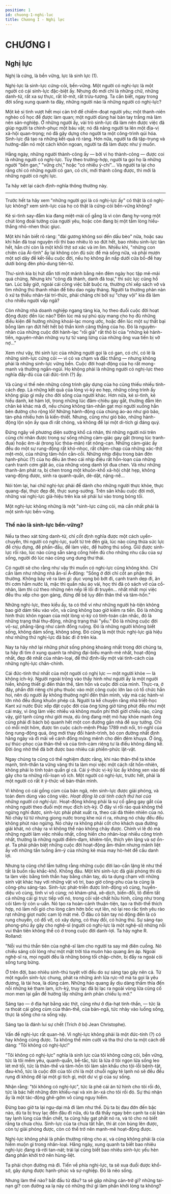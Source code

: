 ```yaml
---
position: 1
id: chuong-1-nghi-luc
title: Chương I - Nghị lực
---
```


# CHƯƠNG I

## Nghị lực

Nghị là cứng, là bền vững, lực là sinh lực (1).

Nghị-lực là sinh-lực cứng-cỏi, bền-vững. Một người có nghị-lực là một người có cái sinh-lực đặc-biệt ấy. Nhưng đó mới chỉ là những chữ, những danh-từ, rất xa sự thực, rất lờ-mờ, rất trừu-tượng. Ta cần biết, ngay trong đời sống xung quanh ta đây, những người nào là những người có nghị-lực?

Một kẻ si tình vượt hết mọi cản trở để chiếm-đoạt người yêu; một thanh-niên nghèo cố học để được làm quan; một người dùng hai bàn tay trắng mà làm nên sản-nghiệp. Ở những người ấy, vài trò sinh-lực đã làm nên được việc đã giúp người ta chinh-phục một báu vật; nó đã nâng người ta lên một địa-vị xã-hội quan-trọng; nó đã gây dựng cho người ta một công-trình qúi hóa. Sinh-lực đã tạo ra những kết-quả rõ ràng. Hơn nữa, người ta đã tập-trung và hướng-dẫn nó một cách khôn ngoan, người ta đã làm được như ý muốn.

Hằng ngày, những người thành-công ấy — bởi vì họ thành-công — được coi là những người có nghị-lực. Tùy theo trường-hợp, người ta gọi họ là những người "bền gan," "vững chí," hoặc "có nhiều ý-chí"... Và người ta lại cho rằng chỉ có những người có gan, có chí, mới thành công được, thì mới là những người có nghị lực.

Ta hãy xét lại cách định-nghĩa thông thường này.

***

Trước hết ta hãy xem "những người gọi là có nghị-lực ấy" có thật là có nghị-lực không? xem sinh-lực của họ có thật là cứng-cỏi bền-vững không?

Kẻ si-tình say-đắm kia đang miệt-mài cố gắng là vì còn đang hy-vọng một chút lòng đoái tưởng của người yêu, hoặc còn đang bị một tấm lòng hiếu-thắng nhỏ-nhen thúc giục.

Một khi hắn biết rõ ràng: "đài gương không soi đến dấu bèo" nữa, hoặc sau khi hắn đã toại nguyện rồi thì bao nhiêu lò so đứt hết, bao nhiêu sinh-lực tàn hết, hắn chỉ còn là một khối thịt sơ xác và im lìm. Nhiều khi, "những con chiên của Ái-tình" ấy lại không còn đủ sức để mà sống nữa, và phải mượn một sợi dây để kết-liễu cuộc đời, nếu họ không ẩn nấp dưới cửa bồ-đề hay dưới bóng đèn phù-dung tiên-tử.

Thư-sinh kia bị hút dẫn tới một mảnh bằng nên đêm ngày học tập mê-mải quá chừng. Nhưng khi "công đã thành, danh đã toại," thì sức lực cũng hồ tan. Lúc bấy giờ, ngoài cái công việc bắt buộc ra, thường chỉ xếp sách vở và tìm những thú thanh nhàn để tiêu dao ngày tháng. Người ta thường phàn nàn ô xứ ta thiếu nhân-tài trí-thức, phải chăng chỉ bởi sự "chạy vội" kia đã làm cho nhiều người vấp ngã?

Còn những nhà doanh nghiệp ngang tàng kia, họ theo đuổi cuộc đời hoạt động được đến lúc nào? Đến lúc mà sự phú qúy mang cho họ đủ những điều kiện để hưởng những khoái-lạc mong ước, hoặc đến lúc một sự thất bại bỗng làm rạn đứt hết hết bộ thần kinh căng thẳng của họ. Đó là nguyên-nhân của những cuộc đời hành-lạc "rối già" rất thô bỉ của "những kẻ hãnh-tiến, nguyên-nhân những vụ tự tử vang lừng của những ông vua tiền bị vỡ nợ..."

Xem như vậy, thì sinh lực của những người gọi là có gan, có chí, có lẽ là những sinh-lực cứng cỏi — vì có va chạm và đắc thắng — nhưng không phải là những sinh-lực vững bền. Cuộc đời hoạt-động của họ rất mong-manh và thường ngắn-ngủi. Họ không phải là những người có nghị-lực theo nghĩa đầy-đủ của cái đức-tính (?) ấy.

Và cũng vì thế nên những công trình gây dựng của họ cũng thiếu nhiều tính-cách đẹp. Là những kết quả của lòng vị-kỷ eo hẹp, những công trình ấy không giúp gì mấy cho đời sống của người khác. Hơn nữa, kẻ si-tình, kẻ hiếu danh, kẻ hám lợi, trong những lúc đăm-chiêu gay gắt, thường đẫm lên chân kẻ khác mà đi, nếu chúng không tàn-nhẫn gạt mọi người xuống hẳn bên đường cho rộng lối! Những hành-động của chúng áo-ào như gió bão, tàn-phá nhiều hơn là kiến-thiết. Nhưng, cũng như gió bão, những hành-động lộn sộn ấy qua đi rất chóng, và không để lại một di-tích gì đáng quý.

Đứng ngây về phương diện sướng khổ cá nhân, thì những người nói trên cũng chỉ nhân được trong sự sống những cảm-giác gay gắt (trong lúc tranh-đua) hoặc êm-ái (trong lúc thỏa-mãn) rất nông-cạn. Những cảm-giác ấy đều do một sự rung-động rất khó-nhọc, rất chậm-chạp của những xác-thịt mệt-mỏi, của những tâm-hồn cằn-cỗi. Những nhịp điệu trong bản đờn hạnh-phúc (?) của họ đều ăn theo cái nhịp điệu rất hỗn-loạn của những canh tranh cơm giật áo, của những vòng danh lợi đua chen. Và như những thanh-âm phát ra, bị chen trong một khuôn-khổ xã-hội chật hẹp, không vang-động được, sinh ra quanh-quẩn, dè-dặt, nặng-nề...

Nói tóm lại, hai chữ nghị-lực phải để dành cho những người thực khỏe, thực quang-đại, thực đẹp đẽ, thực sung-sướng. Trên sân khấu cuộc đời mới, những vai nghị-lực giả-hiệu trên kia sẽ phải lui vào trong bóng tối.

Một nghị-lực không những là một "sinh-lực cứng cỏi, mà cần nhất phải là một sinh-lực bền-vững.

### Thế nào là sinh-lực bền-vững?

Nếu ta theo xát từng danh-từ, chỉ cốt định nghĩa được một cách uyển-chuyển, thì người có nghị-lực, suốt từ trẻ đến già, lúc nào cũng thừa sức lực để chịu đựng, để phấn-đấu, để làm việc, để hưởng thú sống. Giữ được sinh-lực rồi rào, lúc nào cũng sẵn sàng cống hiến đủ cho những nhu cầu của sự sống, người đó lúc nào cũng ung dung thư thái.

Có người sẽ cho rằng như vậy thì muốn có nghị-lực cũng không khó. Chỉ cần làm như những nhà ẩn-sĩ Á-đông: "Sống ở đời chỉ cốt an phận thủ thường. Không bày vẽ ra làm gì: dục vọng bỏ bớt đi, cạnh tranh dẹp đi, ăn thì cơm hẩm nước lã, mặc thì quần nâu áo vải, học thì đã có sách vở của cổ-nhân, làm thì cứ theo những nền nếp lễ lối đi truyền... nhất nhất mọi việc đều thu xếp cho gọn gàng, đừng để bệ lụy đến thân thế và tâm-hồn."

Những nghị-lực, theo kiểu ấy, ta có thể ví như những người hà-tiện không bao giờ dám tiêu vào vốn, và cũng không bao giờ kiếm ra tiền. Đó là những hình thức khôn ngoan của một lòng vị-kỷ có tính-toán cân nhắc, đó là những trạng thái thụ-động, những trạng thái "yếu." Đó là những cuộc đời vô-sự, phẳng-lặng như cảnh đồng ruộng. Đó là những người không biết sống, không dám sống, không sông. Đó cũng là một thức nghị-lực giả hiệu như những thứ nghị-lực đã bác đi ở trên kia.

Nay ta hãy nhớ lại những phút sống phóng khoáng nhất trong đời chúng ta, ta hãy đi tìm ở xung quanh ta những đại-biểu mạnh-mẽ nhất, hoạt-động nhất, đẹp đẽ nhất của nhân-loại, để thử định-lấy một vài tính-cách của những nghị-lực chân-chính.

Cái đức-tính thứ nhất của một người có nghị lực — một người khỏe — là không ích-kỷ. Người ngoài trông vào thấy hình như người ấy là một người hiền, không thiết gì đến thân thể, tâm hồn và cuộc đời của mình. Thực-ra, ở đây, phần đời riêng chỉ phụ thuôc vào một công cuộc lớn lao có tổ chức hẳn hoi, nên dù người ấy không thường nghĩ đến thân mình, vậy mà các hành-vi lớn nhỏ đều đúng khuôn phép cả. Người ta kể chuyện rằng nhà triết-học Kant xứ nước Đức xếp đặt cuộc đời của ông từng giờ từng phút đều như một cái máy, vì ông làm việc nhiều và không muốn phí thời giờl chiều nào, cũng vậy, giờ tạnh cũng như giời mưa, dù ông đang mệt mỏ hay khỏe mạnh ông cũng phải đi bách bộ quanh hết một con đường gần nhà để suy tưởng. Chỉ có mỗi một hôm, được tin cuộc cách-mệnh Pháp 1789 mới nổi, trí-nghĩ của ông rung-động quá, ông mới thay đổi hành-trình, bỏ con đường nhất định hằng ngày và đi mãi về cánh đồng mông mênh cho đến đêm khuya. Ở ông, sự thúc-phọc của thân-thể và của tình-cảm riêng tư là điều không đáng kể. Đời ông nhờ thế đã bớt được bao nhiêu cái phiền-phức lặt-vặt.

Ngay chúng ta cũng có thể nghiệm được rằng, khi nào thân-thể ta khỏe mạnh, tinh-thần ta vững vàng thì ta làm mọi việc một cách rất hồn-nhiên, không phải lo tính toán quẩn gì cả. Cái ý-thức vị-kỷ lúc ấy không xen vào để gây cho ta những rối-loạn vô ích. Một người có nghị-lực, trước hết, phải là một người có rất ít ý-thức về bản-thân mình.

Vì không có cái gồng cùm của bản ngã, nên sinh-lực được giải phóng, và toàn đem dùng vào công việc. *Hoạt động là cái tính cách thứ hai của những người có nghị-lực.* Hoạt-động không phải là sự cố gắng gay gắt của những người theo đuổi một mục đích ích-kỷ. Ở đây vì rồi rào quá không thể ngừng nghỉ được, sinh-lực phải phát xuất ra, theo cái đà thiên nhiên của nó. Nó chảy từ từ nhưng giong nước trong khe núi rỉ ra, nhưng nó chảy đều đều không phút nào ngừng. Nó chảy ra không phải cốt cho khách qua đường giải khát, nó chảy ra vì không thể nào không chảy được. Chính vì lẽ đó mà những người làm việc nhiều nhất, cống hiến cho nhân-loại nhiều công trình nhất, thường là những người điềm-đạm, khiêm-tốn, thích yên lặng và sợ ồn-ạt. Ta phải phân biệt những cuộc đời hoạt-động ầm-thầm nhưng mãnh liệt ấy với những tấn tuồng ầm-ý của những kẻ múa may hò-hét để cầu danh lợi.

Nhưng ta cũng chớ lầm tưởng rằng những cuộc đời lao-cần lặng lẽ như thế tất là buồn rầu khắc-khổ. Không đâu. Một khi sinh-lực đã giải phóng thì dù ta làm việc bằng tinh thần hay bằng chân tay, dù ta dụng chạm với những sinh vật khác hay với những vật vô tri, bao giờ công-phu của ta cũng là công-phu sáng-tạo. Sinh-lực phát-triển được linh-động vô cùng, huyền-diệu vô cùng, tinh vi vô cùng; nó khám-phá, xê-dịch, biến-đổi, tô điểm tất cả những cái gì trực tiếp với nó, trong cõi vật-chất hữu hình, cũng như trong cõi tâm-lý còn u-uẩn. Nó tạo ra hoàn-cảnh thuận-tiện, tạo ra thời-thế thích hợp, nó làm nổi gió cho lòng căm hờn bốc vụt lên, nó lại reo rắc tình yêu rào rạt những giọt nước cam lộ mát mẻ. Ở đâu có bàn tay nó động đến là có rung chuyển, có đổ vỡ, có xây dựng, có thay đổi, có hứng thú. Sự sáng-tạo phong-phú ấy gây cho nghệ-sĩ (người có nghị-lực là một nghệ-sĩ) những nỗi vui thần tiên không thể có ở trong cuộc đời danh-lợi. Ta hãy nghe R. Rolland:

"Nỗi vui thú thần tiên của nghệ-sĩ làm cho người ta say mê điên cuồng. Nó chiếu sáng cõi lòng như một mặt trời tỏa muôn hào quang ấm áp. Ngoài nghệ-sĩ ra, mọi người đều là những bóng tối chập-chờn, bị đầy ra ngoài cõi sống tung bừng.

Ở trên đời, bao nhiêu sinh-thú tuyệt vời đều do sự sáng tạo gây nên cả. Từ một nguồn sinh-lực chung, phát ra những ánh lửa rực-rỡ mà ta gọi là yêu đương, là tài hoa, là dũng cảm. Những hào quang ấy dịu dàng thấm thía đến nỗi những kẻ tham lam, ích-kỷ, truy lạc đã bị lạc ra ngoài vòng lửa cũng cố mon men lại gần để hưởng lấy những ánh phản chiếu lụ mờ."

Sáng tạo — ở địa hạt bằng xác thịt, cũng như ở địa-hạt tinh-thần, — tức là ra thoát cái gông cùm của thân-thể, của bản-ngã, tức nhảy vào luồng sống, thực là sống cho ra sống vậy.

Sáng tạo là đánh lui sự chết (Trích ở bộ Jean Christophe).

Vấn đề nghị-lực rất quan-hệ. Vì nghị-lực không phải là một đức-tính (?) có hay không cũng được. Ta không thể mỉm cười và tha thứ cho ta một cách dễ dàng: "Tôi không có nghị-lực!"

"Tôi không có nghị-lực" nghĩa là sinh lực của tôi không cứng cỏi, bền vững, tức là tôi mềm yếu, quanh-quẩn, bế-tắc, tức là lửa ở tôi ngọn lửa sống leo lét mờ tối, tức là thân-thể và tâm-hồn tôi làm sân khấu cho tội-lỗi bệnh-tật, đau-khổ, tức là cuộc đời của tôi chỉ là một chuỗi ngày tẻ lạnh nó sẽ đều đều rụng đi không để lại một gì tích gì, một dư vị gì của sự sống.

Nhận rằng: "tôi không có nghị-lực", tức là phê cái án tử hình cho tôi rồi đó, tức là bác hết những đơn khiếu-nại và xin ân-xá cho tôi rồi đó. Sự thú nhận ấy là một tác-động ghê-gớm vô cùng nguy hiểm.

Đừng bao giờ ta lại ngu-dại mà đi làm như thế. Dù ta bị đau đớn đến bậc nào, dù ta bị truy lạc đến đâu đi nữa, dù ta đã thấy ngay bên cạnh ta cái bàn tay lạnh lùng của thần chết, ta cũng hãy gạt phắt nó ra, và tỏ cho nó biết rằng ta chưa chịu. Sinh-lực của ta chưa tắt hẳn, thì át còn bùng lên được, còn tự giải phóng được, còn có thể trở nên mạnh-mẽ hoạt-động được.

Nghị-lực không phải là phần thưởng riêng cho ai, và cũng không phải là của hiếm muộn gì trong nhân-loại. Hằng ngày, xung quanh ta biết bao nhiêu nghị-lực đang rã-rời tan-nát; trái lại cũng biết bao nhiêu sinh-lực yếu hèn đang phấn khởi trở nên hùng-liệt.

Ta phải chọn đường mà đi. Tiến về phía nghị-lực, ta sẽ xua đuổi được khổ-sở, gây dựng được hạnh-phúc và sự-nghiệp. Đó là nẻo sống.

Nhưng làm thế nào? bắt đầu từ đâu? ta sẽ gặp những cản-trở gì? những tai-nạn gì? con đường xa lạ này có những thứ gì làm phấn khởi lòng ta không?

